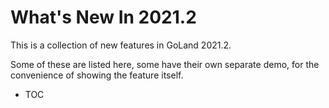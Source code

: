 # What's New In 2021.2

This is a collection of new features in GoLand 2021.2.

Some of these are listed here, some have their own separate demo,
for the convenience of showing the feature itself.

- TOC

##
